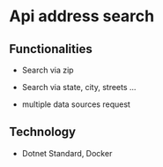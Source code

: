 # Api address search

## Functionalities

- Search via zip

- Search via state, city, streets ...

- multiple data sources request

## Technology

- Dotnet Standard, Docker